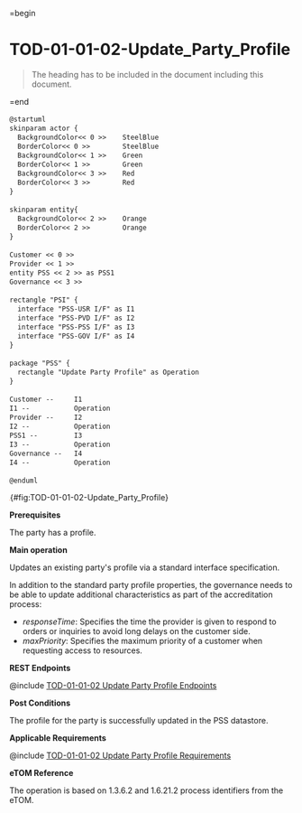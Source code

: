 =begin

# TOD-01-01-02-Update_Party_Profile

> The heading has to be included in the document including this document.

=end

```plantuml
@startuml
skinparam actor {
  BackgroundColor<< 0 >> 	SteelBlue
  BorderColor<< 0 >> 		SteelBlue
  BackgroundColor<< 1 >> 	Green
  BorderColor<< 1 >> 		Green
  BackgroundColor<< 3 >> 	Red
  BorderColor<< 3 >> 		Red
}

skinparam entity{
  BackgroundColor<< 2 >> 	Orange
  BorderColor<< 2 >> 		Orange
}

Customer << 0 >> 
Provider << 1 >>
entity PSS << 2 >> as PSS1
Governance << 3 >>

rectangle "PSI" {
  interface "PSS-USR I/F" as I1
  interface "PSS-PVD I/F" as I2
  interface "PSS-PSS I/F" as I3
  interface "PSS-GOV I/F" as I4
}

package "PSS" {
  rectangle "Update Party Profile" as Operation
}

Customer --	    I1
I1 --           Operation
Provider --	    I2
I2 --           Operation
PSS1 --         I3
I3 --           Operation
Governance --   I4
I4 --           Operation

@enduml

```

![**TOD-01-01-02**: Update Party Profile](../../common/pixel.png){#fig:TOD-01-01-02-Update_Party_Profile}

**Prerequisites**

The party has a profile.

**Main operation**

Updates an existing party's profile via a standard interface specification.

In addition to the standard party profile properties, the governance needs to be able to update additional characteristics as part of the accreditation process:

* *responseTime*: Specifies the time the provider is given to respond to orders or inquiries to avoid long delays on the customer side.
* *maxPriority*: Specifies the maximum priority of a customer when requesting access to resources.

**REST Endpoints**

@include [TOD-01-01-02 Update Party Profile Endpoints](endpoints/TOD-01-01-02-Update_Party_Profile-endpoints.md)

**Post Conditions**

The profile for the party is successfully updated in the PSS datastore.

**Applicable Requirements**

@include [TOD-01-01-02 Update Party Profile Requirements](requirements/TOD-01-01-02-Update_Party_Profile-requirements.md)

**eTOM Reference**

The operation is based on 1.3.6.2 and 1.6.21.2 process identifiers from the eTOM.
